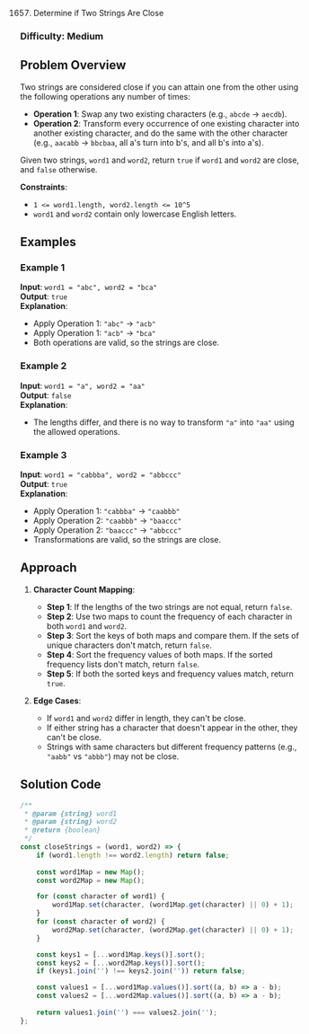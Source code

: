 1657. Determine if Two Strings Are Close

### Difficulty: Medium

## Problem Overview

Two strings are considered close if you can attain one from the other using the following operations any number of times:

- **Operation 1**: Swap any two existing characters (e.g., `abcde` → `aecdb`).
- **Operation 2**: Transform every occurrence of one existing character into another existing character, and do the same with the other character (e.g., `aacabb` → `bbcbaa`, all a's turn into b's, and all b's into a's).

Given two strings, `word1` and `word2`, return `true` if `word1` and `word2` are close, and `false` otherwise.

**Constraints**:

- `1 <= word1.length, word2.length <= 10^5`
- `word1` and `word2` contain only lowercase English letters.

## Examples

### Example 1

**Input**: `word1 = "abc", word2 = "bca"`  
**Output**: `true`  
**Explanation**:

- Apply Operation 1: `"abc"` → `"acb"`  
- Apply Operation 1: `"acb"` → `"bca"`  
- Both operations are valid, so the strings are close.

### Example 2

**Input**: `word1 = "a", word2 = "aa"`  
**Output**: `false`  
**Explanation**:

- The lengths differ, and there is no way to transform `"a"` into `"aa"` using the allowed operations.

### Example 3

**Input**: `word1 = "cabbba", word2 = "abbccc"`  
**Output**: `true`  
**Explanation**:

- Apply Operation 1: `"cabbba"` → `"caabbb"`  
- Apply Operation 2: `"caabbb"` → `"baaccc"`  
- Apply Operation 2: `"baaccc"` → `"abbccc"`  
- Transformations are valid, so the strings are close.

## Approach

1. **Character Count Mapping**:

    - **Step 1**: If the lengths of the two strings are not equal, return `false`.
    - **Step 2**: Use two maps to count the frequency of each character in both `word1` and `word2`.
    - **Step 3**: Sort the keys of both maps and compare them. If the sets of unique characters don't match, return `false`.
    - **Step 4**: Sort the frequency values of both maps. If the sorted frequency lists don't match, return `false`.
    - **Step 5**: If both the sorted keys and frequency values match, return `true`.

2. **Edge Cases**:
    - If `word1` and `word2` differ in length, they can't be close.
    - If either string has a character that doesn't appear in the other, they can't be close.
    - Strings with same characters but different frequency patterns (e.g., `"aabb"` vs `"abbb"`) may not be close.

## Solution Code

```javascript
/**
 * @param {string} word1
 * @param {string} word2
 * @return {boolean}
 */
const closeStrings = (word1, word2) => {
    if (word1.length !== word2.length) return false;
    
    const word1Map = new Map();
    const word2Map = new Map();

    for (const character of word1) {
        word1Map.set(character, (word1Map.get(character) || 0) + 1);
    } 
    for (const character of word2) {
        word2Map.set(character, (word2Map.get(character) || 0) + 1);
    } 

    const keys1 = [...word1Map.keys()].sort();
    const keys2 = [...word2Map.keys()].sort();
    if (keys1.join('') !== keys2.join('')) return false;

    const values1 = [...word1Map.values()].sort((a, b) => a - b);
    const values2 = [...word2Map.values()].sort((a, b) => a - b);
    
    return values1.join('') === values2.join('');
};

